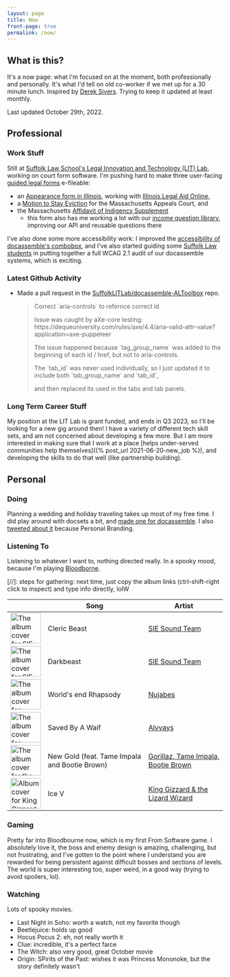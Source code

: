 ```yaml
---
layout: page
title: Now
front-page: true
permalink: /now/
---
```


## What is this?

It's a now page: what I'm focused on at the moment, both professionally and personally.
It's what I'd tell on old co-worker if we met up for a 30 minute lunch.
Inspired by [Derek Sivers](https://sive.rs/nowff).
Trying to keep it updated at least monthly.

Last updated October 29th, 2022.

## Professional

### Work Stuff

Still at [Suffolk Law School's Legal Innovation and Technology (LIT) Lab](https://suffolklitlab.org/), working on court form software.
I'm pushing hard to make three user-facing [guided legal forms](https://suffolklitlab.org/docassemble-AssemblyLine-documentation/docs/#our-work) e-fileable:
* an [Appearance form in Illinois](https://github.com/SuffolkLITLab/docassemble-AppearanceEfile), working with [Illinois Legal Aid Online](https://www.illinoislegalaid.org/),
* a [Motion to Stay Eviction](https://github.com/SuffolkLITLab/docassemble-MotionToStayEviction/tree/new_efiling) for the Massachusetts Appeals Court, and
* the Massachusetts [Affidavit of Indigency Supplement](https://github.com/SuffolkLITLab/docassemble-AffidavitOfIndigencySupplement/pull/46)
  * this form also has me working a lot with our [income question library](https://github.com/SuffolkLITLab/docassemble-ALToolbox/blob/main/docassemble/ALToolbox/al_income.py), improving our API and reusable questions there

I've also done some more accessibility work: I improved the [accessibility of docassemble's combobox](https://github.com/jhpyle/docassemble/pull/581), and I've also started guiding some [Suffolk Law students](https://suffolklitlab.org/courses/fellows/) in putting together a full WCAG 2.1 audit of our docassemble systems, which is exciting.

<!--There's nothing between us and the release, so I'm trying to make sure these webapps are polished and [helpful to users](https://suffolklitlab.org/legal-tech-class/docs/legal-tech-overview/maturity-model/#quick-summary) before they get put out into the real world.-->

<!--Trying to find time to start implementing our "LIT Styler" tool, which will put into effect a lot of thinking I've already done about form "completion ease" and readability.-->

<!-- It also means making sure that [docassemble](https://docassemble.org) and our guided interviews built on top of it are accessible. I've done a lot of work there, and will likely do a full (non-expert) audit myself soon, and hopefully can finish my blog post about that experience. -->

### Latest Github Activity

<span id="if-updated"><span>

<script type="text/javascript" src="/assets/js/now.js"></script>

<ul>
<li>
<p><span id="event-title">Made a pull request</span> in the <a id="event-repo" href="https://github.com/SuffolkLITLab/docassemble-ALToolbox">SuffolkLITLab/docassemble-ALToolbox</a> repo.</p>

<blockquote id="event-desc"><p>Correct `aria-controls` to refernce correct id</p><p></p><p>Issue was caught by aXe-core testing: https://dequeuniversity.com/rules/axe/4.4/aria-valid-attr-value?application=axe-puppeteer
</p><p>
</p><p>The issue happened because `tag_group_name` was added to the beginning of each id / href, but not to aria-controls.
</p><p>The `tab_id` was never used individually, so I just updated it to include both `tab_group_name` and `tab_id`,
</p><p>and then replaced its used in the tabs and tab panels.</p></blockquote>
</li>
</ul>

### Long Term Career Stuff

My position at the LIT Lab is grant funded, and ends in Q3 2023, so I'll be
looking for a new gig around then! I have a variety of different tech skill sets,
and am not concerned about developing a few more. But I am more interested in making sure
that I work at a place [helps under-served communities help themselves]({% post_url 2021-06-20-new_job %}),
and developing the skills to do that well (like partnership building).

## Personal

### Doing

Planning a wedding and holiday traveling takes up most of my free time. I did play around with docsets a bit, and [made one for docassemble](https://brycewilley.xyz/assets/Docassemble.xml). I also [tweeted about it](https://twitter.com/wowitisbryce/status/1579576617198059520) because Personal Branding.

### Listening To

Listening to whatever I want to, nothing directed really.
In a spooky mood, because I'm playing [Bloodborne](#gaming).

[//]: steps for gathering: next time, just copy the album links (ctrl-shift-right click to inspect) and type info directly, lolW

<table class="listening-to">
  <thead>
    <tr>
      <th>&nbsp;</th>
      <th>Song</th>
      <th>Artist</th>
    </tr>
  </thead>
  <tbody>
    <tr>
      <td><img src="https://open.spotify.com/album/5nRwiGsiEtrFN847UULpzL?si=8aeb26c2dd674b14" alt="The album cover for SIE Sound Team's Bloodborne Original Soundtrack" height="71" width="71"></td>
      <td>Cleric Beast</td>
      <td><a href="https://open.spotify.com/album/5nRwiGsiEtrFN847UULpzL?si=8aeb26c2dd674b14">SIE Sound Team</a></td>
    </tr>
    <tr>
      <td><img src="https://open.spotify.com/album/5nRwiGsiEtrFN847UULpzL?si=8aeb26c2dd674b14" alt="The album cover for SIE Sound Team's Bloodborne Original Soundtrack" height="71" width="71"></td>
      <td>Darkbeast</td>
      <td><a href="https://open.spotify.com/album/5nRwiGsiEtrFN847UULpzL?si=8aeb26c2dd674b14">SIE Sound Team</a></td>
    </tr>
    <tr>
      <td><img src="https://i.scdn.co/image/ab67616d00004851912cc8fe2e9a53d328757a41" alt="The album cover for Nujabes's Modal Soul" height="71" width="71"></td>
      <td>World's end Rhapsody</td>
      <td><a href="https://open.spotify.com/album/6nVACH6a27eOWiumAJhDWS?si=f51f44a9275141e0">Nujabes</a></td>
    </tr>
    <tr>
      <td><img src="https://i.scdn.co/image/ab67616d00004851b0a48655a55e6d5b499e3d92" alt="The album cover for Alvvays's Antisocialites" height="71" width="71"></td>
      <td>Saved By A Waif</td>
      <td><a href="https://open.spotify.com/album/7CCwkPweMxKq8yWkVerH6T?si=f2be9f43744e4c6a">Alvvays</a></td>
    </tr>
    <tr>
      <td><img src="https://i.scdn.co/image/ab67616d00004851fda889bb57058a4a1b88edcd" alt="The album cover for the Gorillaz' New Gold Single" height="71" width="71"></td>
      <td>New Gold (feat. Tame Impala and Bootie Brown)</td>
      <td><a href="https://open.spotify.com/track/64dLd6rVqDLtkXFYrEUHIU?si=2a60f1cf0e304bb5">Gorillaz, Tame Impala, Bootie Brown</a></td>
    </tr>
    <tr>
      <td><img src="https://i.scdn.co/image/ab67616d00004851d29b9ead409a2ce8833831a1" alt="Album cover for King Gizzard & the Lizzard Wizard's Ice, Death, Planets, Lungs, Mushrooms and Lava" height="71" width="71"></td>
      <td>Ice V</td>
      <td><a href="https://open.spotify.com/album/2nPbslvl01lfELsFHTKp0s?si=fdb34d3ab44a412c">King Gizzard & the Lizard Wizard</a></td>
    </tr>
  </tbody>
</table>

### Gaming

Pretty far into Bloodbourne now, which is my first From Software game. I absolutely love it, the boss and enemy design is amazing, challenging, but not frustrating, and I've gotten to the point where I understand you are rewarded for being persistent against difficult bosses and sections of levels. The world is super interesting too, super weird, in a good way (trying to avoid spoilers, lol).

### Watching

Lots of spooky movies.

* Last Night in Soho: worth a watch, not my favorite though
* Beetlejuice: holds up good
* Hocus Pocus 2: eh, not really worth it
* Clue: incredible, it's a perfect farce
* The Witch: also very good, great October movie
* Origin: SPirits of the Past: wishes it was Princess Mononoke, but the story definitely wasn't